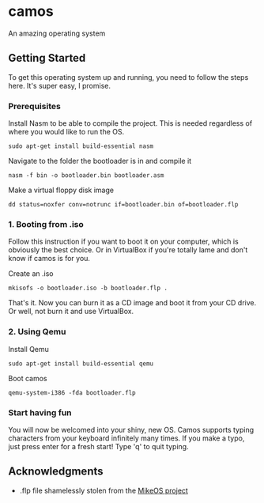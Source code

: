 # camos

An amazing operating system

## Getting Started

To get this operating system up and running, you need to follow the steps here. It's super easy, I promise.

### Prerequisites

Install Nasm to be able to compile the project. This is needed regardless of where you would like to run the OS.

```
sudo apt-get install build-essential nasm
```
Navigate to the folder the bootloader is in and compile it

```
nasm -f bin -o bootloader.bin bootloader.asm
```
Make a virtual floppy disk image

```
dd status=noxfer conv=notrunc if=bootloader.bin of=bootloader.flp
```

### 1. Booting from .iso

Follow this instruction if you want to boot it on your computer, which is obviously the best choice. Or in VirtualBox if you're totally lame and don't know if camos is for you.

Create an .iso

```
mkisofs -o bootloader.iso -b bootloader.flp .
```

That's it. Now you can burn it as a CD image and boot it from your CD drive. Or well, not burn it and use VirtualBox.

### 2. Using Qemu

Install Qemu

```
sudo apt-get install build-essential qemu
```
Boot camos

```
qemu-system-i386 -fda bootloader.flp
```

### Start having fun
You will now be welcomed into your shiny, new OS. Camos supports typing characters from your keyboard infinitely many times. If you make a typo, just press enter for a fresh start! Type 'q' to quit typing.

## Acknowledgments

* .flp file shamelessly stolen from the [MikeOS project](http://mikeos.sourceforge.net/)
